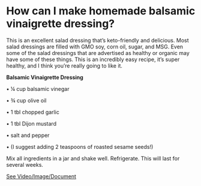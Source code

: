 # How can I make homemade balsamic vinaigrette dressing?

This is an excellent salad dressing that’s keto-friendly and delicious. Most salad dressings are filled with GMO soy, corn oil, sugar, and MSG. Even some of the salad dressings that are advertised as healthy or organic may have some of these things. This is an incredibly easy recipe, it’s super healthy, and I think you’re really going to like it. 

**Balsamic Vinaigrette Dressing**

• ¼ cup balsamic vinegar

• ¾ cup olive oil

• 1 tbl chopped garlic

• 1 tbl Dijon mustard

• salt and pepper

• (I suggest adding 2 teaspoons of roasted sesame seeds!)

Mix all ingredients in a jar and shake well. Refrigerate. This will last for several weeks.

 [See Video/Image/Document](https://hls-player.drberg.com/asset?path=migrated-assets/how-to-make-balsamic-vinaigrette-dressing-drberg)